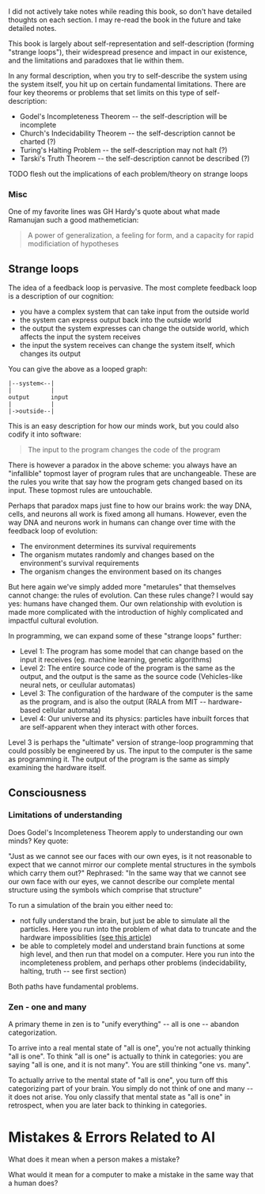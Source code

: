 I did not actively take notes while reading this book, so don't have detailed thoughts on each section. I may re-read the book in the future and take detailed notes.

This book is largely about self-representation and self-description (forming "strange loops"), their widespread presence and impact in our existence, and the limitations and paradoxes that lie within them.

In any formal description, when you try to self-describe the system using the system itself, you hit up on certain fundamental limitations. There are four key theorems or problems that set limits on this type of self-description:

* Godel's Incompleteness Theorem -- the self-description will be incomplete
* Church's Indecidability Theorem -- the self-description cannot be charted (?)
* Turing's Halting Problem -- the self-description may not halt (?)
* Tarski's Truth Theorem -- the self-description cannot be described (?)

TODO flesh out the implications of each problem/theory on strange loops

### Misc

One of my favorite lines was GH Hardy's quote about what made Ramanujan such a good mathemetician:

> A power of generalization, a feeling for form, and a capacity for rapid modificiation of hypotheses

## Strange loops

The idea of a feedback loop is pervasive. The most complete feedback loop is a description of our cognition:

- you have a complex system that can take input from the outside world
- the system can express output back into the outside world
- the output the system expresses can change the outside world, which affects the input the system receives
- the input the system receives can change the system itself, which changes its output

You can give the above as a looped graph:

```
|--system<--|
|           |
output      input
|           |
|->outside--|
```

This is an easy description for how our minds work, but you could also codify it into software:

> The input to the program changes the code of the program

There is however a paradox in the above scheme: you always have an "infallible" topmost layer of program rules that are unchangeable. These are the rules you write that say how the program gets changed based on its input. These topmost rules are untouchable. 

Perhaps that paradox maps just fine to how our brains work: the way DNA, cells, and neurons all work is fixed among all humans. However, even the way DNA and neurons work in humans can change over time with the feedback loop of evolution:

- The environment determines its survival requirements
- The organism mutates randomly and changes based on the environment's survival requirements
- The organism changes the environment based on its changes

But here again we've simply added more "metarules" that themselves cannot change: the rules of evolution. Can these rules change? I would say yes: humans have changed them. Our own relationship with evolution is made more complicated with the introduction of highly complicated and impactful cultural evolution.

In programming, we can expand some of these "strange loops" further:

* Level 1: The program has some model that can change based on the input it receives (eg. machine learning, genetic algorithms)
* Level 2: The entire source code of the program is the same as the output, and the output is the same as the source code (Vehicles-like neural nets, or ceullular automatas)
* Level 3: The configuration of the hardware of the computer is the same as the program, and is also the output (RALA from MIT -- hardware-based cellular automata)
* Level 4: Our universe and its physics: particles have inbuilt forces that are self-apparent when they interact with other forces.

Level 3 is perhaps the "ultimate" version of strange-loop programming that could possibly be engineered by us. The input to the computer is the same as programming it. The output of the program is the same as simply examining the hardware itself.

## Consciousness

### Limitations of understanding

Does Godel's Incompleteness Theorem apply to understanding our own minds? Key quote:

"Just as we cannot see our faces with our own eyes, is it not reasonable to expect that we cannot mirror our complete mental structures in the symbols which carry them out?"
Rephrased:
"In the same way that we cannot see our own face with our eyes, we cannot describe our complete mental structure using the symbols which comprise that structure"

To run a simulation of the brain you either need to:
- not fully understand the brain, but just be able to simulate all the particles. Here you run into the problem of what data to truncate and the hardware impossiblities ([see this article](http://www.jayrbolton.com/brain-simulation/))
- be able to completely model and understand brain functions at some high level, and then run that model on a computer. Here you run into the incompleteness problem, and perhaps other problems (indecidability, halting, truth -- see first section)

Both paths have fundamental problems.

### Zen - one and many

A primary theme in zen is to "unify everything" -- all is one -- abandon categorization.

To arrive into a real mental state of "all is one", you're not actually thinking "all is one". To think "all is one" is actually to think in categories: you are saying "all is one, and it is not many". You are still thinking "one vs. many".

To actually arrive to the mental state of "all is one", you turn off this categorizing part of your brain. You simply do not think of one and many -- it does not arise. You only classify that mental state as "all is one" in retrospect, when you are later back to thinking in categories.

# Mistakes & Errors Related to AI

What does it mean when a person makes a mistake?

What would it mean for a computer to make a mistake in the same way that a human does?

